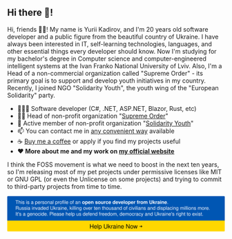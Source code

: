 ## Hi there 👋!
Hi, friends 👋🏻! My name is Yurii Kadirov, and I'm 20 years old software developer and a public figure from the beautiful country of Ukraine. I have always been interested in IT, self-learning technologies, languages, and other essential things every developer should know. Now I'm studying for my bachelor's degree in Computer science and computer-engineered intelligent systems at the Ivan Franko National University of Lviv. Also, I'm a Head of a non-commercial organization called "Supreme Order" - its primary goal is to support and develop youth initiatives in my country. Recently, I joined NGO "Solidarity Youth", the youth wing of the "European Solidarity" party.

- 👨🏻‍💻 Software developer (C#, .NET, ASP.NET, Blazor, Rust, etc)
- 🙏🏻 Head of non-profit organization "[Supreme Order](https://supremeorder.rocks/)"
- 🚀 Active member of non-profit organization "[Solidarity Youth](https://www.facebook.com/SolidarnaMolod/)"
- 📫 You can contact me in [any convenient way](https://sirkadirov.com/contact) available
- ☕ [Buy me a coffee](https://buymeacoffee.com/sirkadirov) or apply if you find my projects useful
- **❤ More about me and my work on [my official website](https://aka.sirkadirov.com/hello.int)**

I think the FOSS movement is what we need to boost in the next ten years, so I'm releasing most of my pet projects under permissive licenses like MIT or GNU GPL (or even the Unlicense on some projects) and trying to commit to third-party projects from time to time.

[![Stand With Ukraine](https://raw.githubusercontent.com/vshymanskyy/StandWithUkraine/main/banner-personal-page.svg)](https://stand-with-ukraine.pp.ua)
